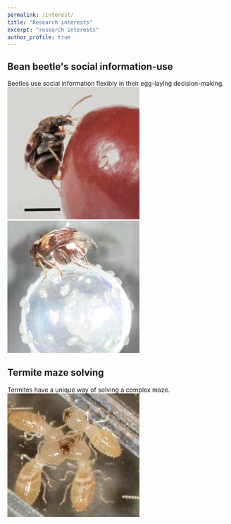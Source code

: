 ```yaml
---
permalink: /interest/
title: "Research interests"
excerpt: "research interests"
author_profile: true
---
```


## Bean beetle's social information-use
Beetles use social information flexibly in their egg-laying decision-making.
<img src="../images/on_bean.jpg" width = "300">
<img src="../images/on_glass.jpeg" width = "300">

## Termite maze solving
Termites have a unique way of solving a complex maze.
<img src="../images/termite.jpg" width = "300">

